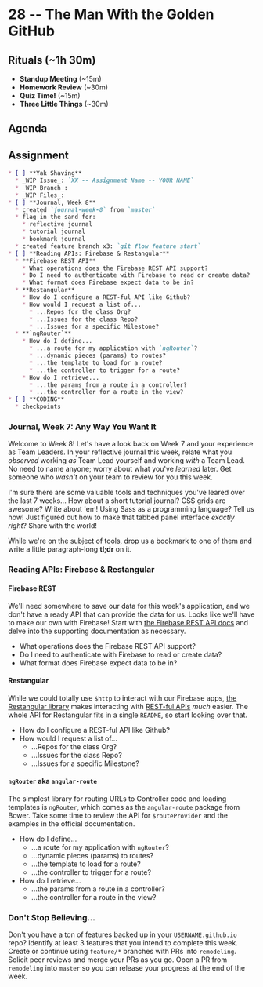 # 28 -- The Man With the Golden GitHub

## Rituals (~1h 30m)

* **Standup Meeting** (~15m)
* **Homework Review** (~30m)
* **Quiz Time!** (~15m)
* **Three Little Things** (~30m)

## Agenda

## Assignment

```markdown
* [ ] **Yak Shaving**
  * _WIP Issue_: `XX -- Assignment Name -- YOUR NAME`
  * _WIP Branch_:
  * _WIP Files_:
* [ ] **Journal, Week 8**
  * created `journal-week-8` from `master`
  * flag in the sand for:
    * reflective journal
    * tutorial journal
    * bookmark journal
  * created feature branch x3: `git flow feature start`
* [ ] **Reading APIs: Firebase & Restangular**
  * **Firebase REST API**
    * What operations does the Firebase REST API support?
    * Do I need to authenticate with Firebase to read or create data?
    * What format does Firebase expect data to be in?
  * **Restangular**
    * How do I configure a REST-ful API like Github?
    * How would I request a list of...
      * ...Repos for the class Org?
      * ...Issues for the class Repo?
      * ...Issues for a specific Milestone?
  * **`ngRouter`**
    * How do I define...
      * ...a route for my application with `ngRouter`?
      * ...dynamic pieces (params) to routes?
      * ...the template to load for a route?
      * ...the controller to trigger for a route?
    * How do I retrieve...
      * ...the params from a route in a controller?
      * ...the controller for a route in the view?
* [ ] **CODING**
  * checkpoints
```

### Journal, Week 7: Any Way You Want It

Welcome to Week 8! Let's have a look back on Week 7 and your experience as Team Leaders. In your reflective journal this week, relate what you _observed_ working _as_ Team Lead yourself and working _with_ a Team Lead. No need to name anyone; worry about what you've _learned_ later. Get someone who _wasn't_ on your team to review for you this week.

I'm sure there are some valuable tools and techniques you've leared over the last 7 weeks... How about a short tutorial journal? CSS grids are awesome? Write about 'em! Using Sass as a programming language? Tell us how! Just figured out how to make that tabbed panel interface _exactly right_? Share with the world!

While we're on the subject of tools, drop us a bookmark to one of them and write a little paragraph-long **tl;dr** on it.

### Reading APIs: Firebase & Restangular

#### Firebase REST

We'll need somewhere to save our data for this week's application, and we don't have a ready API that can provide the data for us. Looks like we'll have to make our own with Firebase! Start with [the Firebase REST API docs](https://www.firebase.com/docs/rest/) and delve into the supporting documentation as necessary.

 * What operations does the Firebase REST API support?
 * Do I need to authenticate with Firebase to read or create data?
 * What format does Firebase expect data to be in?

#### Restangular

While we could totally use `$http` to interact with our Firebase apps, [the Restangular library](https://github.com/mgonto/restangular) makes interacting with [REST-ful APIs](https://en.wikipedia.org/wiki/Representational_state_transfer) _much_ easier. The whole API for Restangular fits in a single `README`, so start looking over that.

 * How do I configure a REST-ful API like Github?
 * How would I request a list of...
   * ...Repos for the class Org?
   * ...Issues for the class Repo?
   * ...Issues for a specific Milestone?

#### `ngRouter` aka `angular-route`

The simplest library for routing URLs to Controller code and loading templates is `ngRouter`, which comes as the `angular-route` package from Bower. Take some time to review the API for `$routeProvider` and the examples in the official documentation.

 * How do I define...
   * ...a route for my application with `ngRouter`?
   * ...dynamic pieces (params) to routes?
   * ...the template to load for a route?
   * ...the controller to trigger for a route?
 * How do I retrieve...
   * ...the params from a route in a controller?
   * ...the controller for a route in the view?

### Don't Stop Believing...

Don't you have a ton of features backed up in your `USERNAME.github.io` repo? Identify at least 3 features that you intend to complete this week. Create or continue using `feature/*` branches with PRs into `remodeling`. Solicit peer reviews and merge your PRs as you go. Open a PR from `remodeling` into `master` so you can release your progress at the end of the week.



